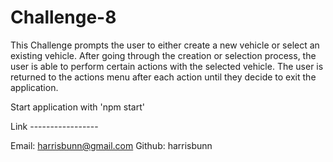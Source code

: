 # Challenge-8

This Challenge prompts the user to either create a new vehicle or select an existing vehicle. After going through the creation or selection process, the user is able to perform certain actions with the selected vehicle. The user is returned to the actions menu after each action until they decide to exit the application.

Start application with 'npm start'

Link -----------------

Email: harrisbunn@gmail.com
Github: harrisbunn